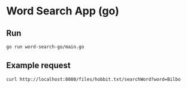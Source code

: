 # Word Search App (go)

## Run

```bash
go run word-search-go/main.go
```

## Example request

```
curl http://localhost:8080/files/hobbit.txt/searchWord?word=Bilbo
```
